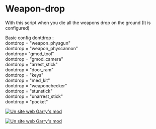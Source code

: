 # Weapon-drop
With this script when you die all the weapons drop on the ground (It is configured)

Basic config
dontdrop :
<br>dontdrop = "weapon_physgun"
<br>dontdrop = "weapon_physcannon"
<br>dontdrop= "gmod_tool"
<br>dontdrop = "gmod_camera"
<br>dontdrop = "arrest_stick"
<br>dontdrop = "door_ram"
<br>dontdrop = "keys"
<br>dontdrop = "med_kit"
<br>dontdrop = "weaponchecker"
<br>dontdrop = "stunstick"
<br>dontdrop = "unarrest_stick"
<br>dontdrop = "pocket"

<a href="https://www.maxime-guinard.fr/" target="_blank" rel="noreferrer"> <img src="https://steamuserimages-a.akamaihd.net/ugc/851598582917267924/76C603230DD9731DDFDAB1931FFF8400CE7C8CD8/?imw=637&imh=358&ima=fit&impolicy=Letterbox&imcolor=%23000000&letterbox=true" alt="Un site web Garry's mod"/> </a>

<a href="https://www.maxime-guinard.fr/" target="_blank" rel="noreferrer"> <img src="https://steamuserimages-a.akamaihd.net/ugc/851598582917267913/6037509A17FAAADFABD6BFBD6016D569F926FAD1/?imw=637&imh=358&ima=fit&impolicy=Letterbox&imcolor=%23000000&letterbox=true" alt="Un site web Garry's mod"/> </a>
